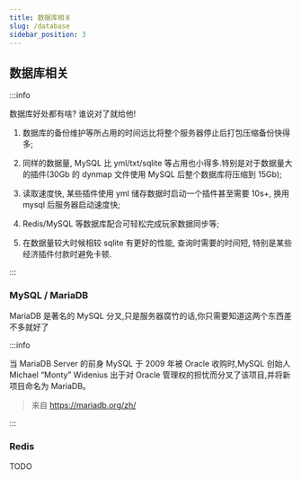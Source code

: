 ```yaml
---
title: 数据库相关
slug: /database
sidebar_position: 3
---
```


## 数据库相关

:::info

数据库好处都有啥? 谁说对了就给他!

1. 数据库的备份维护等所占用的时间远比将整个服务器停止后打包压缩备份快得多;

2. 同样的数据量, MySQL 比 yml/txt/sqlite 等占用也小得多.特别是对于数据量大的插件(30Gb 的 dynmap 文件使用 MySQL 后整个数据库将压缩到 15Gb);

3. 读取速度快, 某些插件使用 yml 储存数据时启动一个插件甚至需要 10s+, 换用 mysql 后服务器启动速度快;

4. Redis/MySQL 等数据库配合可轻松完成玩家数据同步等;

5. 在数据量较大时候相较 sqlite 有更好的性能, 查询时需要的时间短, 特别是某些经济插件付款时避免卡顿.

:::

### MySQL / MariaDB

MariaDB 是著名的 MySQL 分叉,只是服务器腐竹的话,你只需要知道这两个东西差不多就好了

:::info

当 MariaDB Server 的前身 MySQL 于 2009 年被 Oracle 收购时,MySQL 创始人 Michael “Monty” Widenius 出于对 Oracle 管理权的担忧而分叉了该项目,并将新项目命名为 MariaDB。

> 来自 https://mariadb.org/zh/

:::

### Redis

TODO
